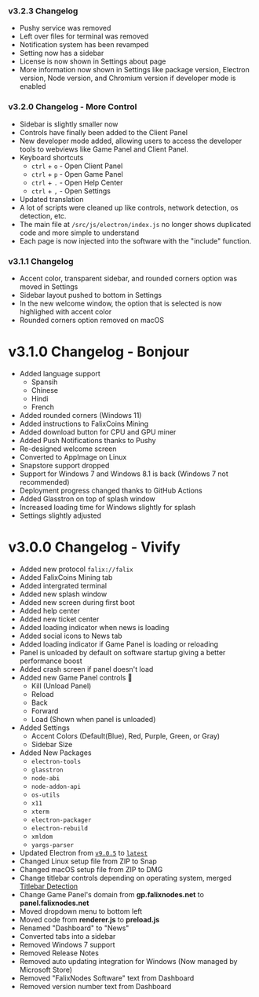 ### v3.2.3 Changelog
 - Pushy service was removed
 - Left over files for terminal was removed
 - Notification system has been revamped
 - Setting now has a sidebar
 - License is now shown in Settings about page
 - More information now shown in Settings like package version, Electron version, Node version, and Chromium version if developer mode is enabled

### v3.2.0 Changelog - More Control
 - Sidebar is slightly smaller now
 - Controls have finally been added to the Client Panel
 - New developer mode added, allowing users to access the developer tools to webviews like Game Panel and Client Panel.
 - Keyboard shortcuts
   - `ctrl` + `o` - Open Client Panel
   - `ctrl` + `p` - Open Game Panel
   - `ctrl`  + `.` - Open Help Center
   - `ctrl` + `,` - Open Settings
 - Updated translation
 - A lot of scripts were cleaned up like controls, network detection, os detection, etc.
 - The main file at `/src/js/electron/index.js` no longer shows duplicated code and more simple to understand
 - Each page is now injected into the software with the "include" function.

### v3.1.1 Changelog
 - Accent color, transparent sidebar, and rounded corners option was moved in Settings
 - Sidebar layout pushed to bottom in Settings
 - In the new welcome window, the option that is selected is now highlighed with accent color
 - Rounded corners option removed on macOS

# v3.1.0 Changelog - Bonjour
 - Added language support
   - Spansih
   - Chinese
   - Hindi
   - French
 - Added rounded corners (Windows 11)
 - Added instructions to FalixCoins Mining
 - Added download button for CPU and GPU miner
 - Added Push Notifications thanks to Pushy
 - Re-designed welcome screen
 - Converted to AppImage on Linux
 - Snapstore support dropped
 - Support for Windows 7 and Windows 8.1 is back (Windows 7 not recommended)
 - Deployment progress changed thanks to GitHub Actions
 - Added Glasstron on top of splash window
 - Increased loading time for Windows slightly for splash
 - Settings slightly adjusted 

# v3.0.0 Changelog - Vivify
 - Added new protocol `falix://falix`
 - Added FalixCoins Mining tab
 - Added intergrated terminal
 - Added new splash window
 - Added new screen during first boot
 - Added help center
 - Added new ticket center
 - Added loading indicator when news is loading
 - Added social icons to News tab
 - Added loading indicator if Game Panel is loading or reloading
 - Panel is unloaded by default on software startup giving a better performance boost
 - Added crash screen if panel doesn't load
 - Added new Game Panel controls 🎉️
   - Kill (Unload Panel)
   - Reload
   - Back
   - Forward
   - Load (Shown when panel is unloaded)
 - Added Settings
   - Accent Colors (Default(Blue), Red, Purple, Green, or Gray)
   - Sidebar Size
 - Added New Packages
   - `electron-tools`
   - `glasstron`
   - `node-abi`
   - `node-addon-api`
   - `os-utils`
   - `x11`
   - `xterm`
   - `electron-packager`
   - `electron-rebuild`
   - `xmldom`
   - `yargs-parser`
 - Updated Electron from [`v9.0.5`](https://www.npmjs.com/package/electron/v/9.0.5) to [`latest`](https://www.npmjs.com/package/electron/)
 - Changed Linux setup file from ZIP to Snap
 - Changed macOS setup file from ZIP to DMG
 - Change titlebar controls depending on operating system, merged [Titlebar Detection](https://github.com/KorbsStudio/electron-titlebar-os-detection)
 - Change Game Panel's domain from __gp.falixnodes.net__ to __panel.falixnodes.net__
 - Moved dropdown menu to bottom left
 - Moved code from __renderer.js__ to __preload.js__
 - Renamed "Dashboard" to "News"
 - Converted tabs into a sidebar
 - Removed Windows 7 support
 - Removed Release Notes
 - Removed auto updating integration for Windows (Now managed by Microsoft Store)
 - Removed "FalixNodes Software" text from Dashboard
 - Removed version number text from Dashboard
